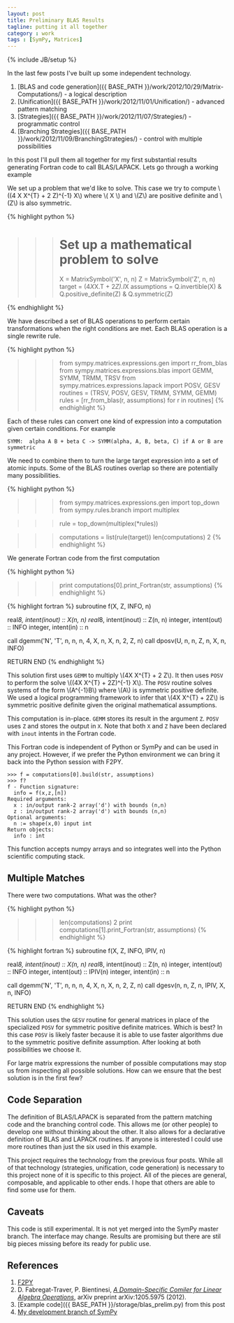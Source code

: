 ```yaml
---
layout: post
title: Preliminary BLAS Results
tagline: putting it all together
category : work 
tags : [SymPy, Matrices]
---
```

{% include JB/setup %}

In the last few posts I've built up some independent technology. 

1.  [BLAS and code generation]({{ BASE_PATH }}/work/2012/10/29/Matrix-Computations/) - a logical description
2.  [Unification]({{ BASE_PATH }}/work/2012/11/01/Unification/) - advanced pattern matching
3.  [Strategies]({{ BASE_PATH }}/work/2012/11/07/Strategies/) - programmatic control
4.  [Branching Strategies]({{ BASE_PATH }}/work/2012/11/09/BranchingStrategies/) - control with multiple possibilities

In this post I'll pull them all together for my first substantial results generating Fortran code to call BLAS/LAPACK. Lets go through a working example


We set up a problem that we'd like to solve. This case we try to compute  \\((4 X X^{T} + 2 Z)^{-1} X\\\) where \\( X \\) and \\(Z\\) are positive definite and \\(Z\\) is also symmetric.

{% highlight python %}

>>> # Set up a mathematical problem to solve
>>> X = MatrixSymbol('X', n, n)
>>> Z = MatrixSymbol('Z', n, n)
>>> target = (4*X*X.T + 2*Z).I*X
>>> assumptions = Q.invertible(X) & Q.positive_definite(Z) & Q.symmetric(Z)

{% endhighlight %}

We have described a set of BLAS operations to perform certain transformations when the right conditions are met.  Each BLAS operation is a single rewrite rule.  

{% highlight python %}
>>> from sympy.matrices.expressions.gen import rr_from_blas
>>> from sympy.matrices.expressions.blas import   GEMM, SYMM, TRMM, TRSV
>>> from sympy.matrices.expressions.lapack import POSV, GESV
>>> routines = (TRSV, POSV, GESV, TRMM, SYMM, GEMM)
>>> rules = [rr_from_blas(r, assumptions) for r in routines]
{% endhighlight %}

Each of these rules can convert one kind of expression into a computation given
certain conditions. For example

    SYMM:  alpha A B + beta C -> SYMM(alpha, A, B, beta, C) if A or B are symmetric

We need to combine them to turn the large target expression into a set of atomic inputs.  Some of the BLAS routines overlap so there are potentially many possibilities.

{% highlight python %}
>>> from sympy.matrices.expressions.gen import top_down 
>>> from sympy.rules.branch import multiplex

>>> rule = top_down(multiplex(*rules))

>>> computations = list(rule(target))
>>> len(computations)
2
{% endhighlight %}

We generate Fortran code from the first computation

{% highlight python %}
>>> print computations[0].print_Fortran(str, assumptions)
{% endhighlight %}

{% highlight fortran %}
subroutine f(X, Z, INFO, n)

real*8, intent(inout) :: X(n, n)
real*8, intent(inout) :: Z(n, n)
integer, intent(out) :: INFO
integer, intent(in) :: n

call dgemm('N', 'T', n, n, n, 4, X, n, X, n, 2, Z, n)
call dposv(U, n, n, Z, n, X, n, INFO)

RETURN
END
{% endhighlight %}

This solution first uses `GEMM` to multiply \\(4X X^{T} + 2 Z\\). It then uses `POSV` to perform the solve \\((4X X^{T} + 2Z)^{-1} X\\).  The `POSV` routine solves systems of the form \\(A^{-1}B\\) where \\(A\\) is symmetric positive definite.  We used a logical programming framework to infer that \\(4X X^{T} + 2Z\\) is symmetric positive definite given the original mathematical assumptions.  

This computation is in-place. `GEMM` stores its result in the argument `Z`. `POSV` uses `Z` and stores the output in `X`. Note that both `X` and `Z` have been declared with `inout` intents in the Fortran code.

This Fortran code is independent of Python or SymPy and can be used in any project. However, if we prefer the Python environment we can bring it back into the Python session with F2PY.

    >>> f = computations[0].build(str, assumptions) 
    >>> f?
    f - Function signature:
      info = f(x,z,[n])
    Required arguments:
      x : in/output rank-2 array('d') with bounds (n,n)
      z : in/output rank-2 array('d') with bounds (n,n)
    Optional arguments:
      n := shape(x,0) input int
    Return objects:
      info : int

This function accepts numpy arrays and so integrates well into the Python scientific computing stack.

Multiple Matches 
----------------

There were two computations. What was the other? 

{% highlight python %}
>>> len(computations)
2
>>> print computations[1].print_Fortran(str, assumptions)
{% endhighlight %}

{% highlight fortran %}
subroutine f(X, Z, INFO, IPIV, n)

real*8, intent(inout) :: X(n, n)
real*8, intent(inout) :: Z(n, n)
integer, intent(out) :: INFO
integer, intent(out) :: IPIV(n)
integer, intent(in) :: n

call dgemm('N', 'T', n, n, n, 4, X, n, X, n, 2, Z, n)
call dgesv(n, n, Z, n, IPIV, X, n, INFO)

RETURN
END
{% endhighlight %}

This solution uses the `GESV` routine for general matrices in place of the specialized `POSV` for symmetric positive definite matrices.  Which is best?  In this case `POSV` is likely faster because it is able to use faster algorithms due to the symmetric positive definite assumption.  After looking at both possibilities we choose it. 

For large matrix expressions the number of possible computations may stop us from inspecting all possible solutions.  How can we ensure that the best solution is in the first few?

Code Separation
---------------

The definition of BLAS/LAPACK is separated from the pattern matching code and the branching control code. This allows me (or other people) to develop one without thinking about the other. It also allows for a declarative definition of BLAS and LAPACK routines. If anyone is interested I could use more routines than just the six used in this example. 

This project requires the technology from the previous four posts. While all of that technology (strategies, unification, code generation) is necessary to this project none of it is specific to this project. All of the pieces are general, composable, and applicable to other ends. I hope that others are able to find some use for them. 

Caveats
-------

This code is still experimental. It is not yet merged into the SymPy master branch. The interface may change. Results are promising but there are stil big pieces missing before its ready for public use.

References
----------

1.  [F2PY](http://cens.ioc.ee/projects/f2py2e/)
2.  D. Fabregat-Traver, P. Bientinesi, [*A Domain-Specific Comiler for Linear Algebra Operations*](http://www.aices.rwth-aachen.de:8080/aices/preprint/documents/AICES-2012-01-02.pdf), arXiv preprint arXiv:1205.5975 (2012).
2.  [Example code]({{ BASE_PATH }}/storage/blas_prelim.py) from this post
3.  [My development branch of SymPy](https://github.com/mrocklin/sympy/tree/blas)
